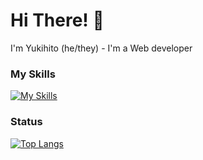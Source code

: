 # Hi There! 👋

I'm Yukihito (he/they) - I'm a Web developer

### My Skills
[![My Skills](https://skillicons.dev/icons?i=ruby,js,dart,vue,py,java,cs,rails,nodejs,flutter,mysql,linux,aws,docker,unity)](https://skillicons.dev)

### Status
[![Top Langs](https://github-readme-stats.vercel.app/api/top-langs/?username=Yukihito-Nakaya&layout=donut)](https://github.com/anuraghazra/github-readme-stats)


<!---
Yukihito-Nakaya/Yukihito-Nakaya is a ✨ special ✨ repository because its `README.md` (this file) appears on your GitHub profile.
You can click the Preview link to take a look at your changes.
--->
